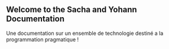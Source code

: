 ## Welcome to the Sacha and Yohann Documentation

Une documentation sur un ensemble de technologie destiné a la programmation pragmatique !
